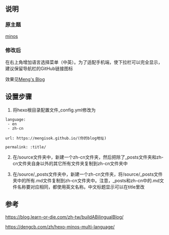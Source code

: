 ## 说明

### 原主题  
[minos](https://github.com/ppoffice/hexo-theme-minos)  

### 修改后  

在右上角增加语言选择菜单（中英）。为了适配手机端，使下拉栏可以完全显示，建议保留导航栏的GitHub链接图标  

效果见[Meng's Blog](https://mengisok.github.io/)

## 设置步骤  

1. 将hexo根目录配置文件_config.yml修改为

```
language: 
 - en
 - zh-cn

url: https://mengisok.github.io/(你的blog地址)

permalink: :title/ 
```

2. 在/source文件夹中，新建一个zh-cn文件夹，然后把除了_posts文件夹和zh-cn文件夹自身以外的其它所有文件夹复制到zh-cn文件夹中  

3. 在/source/_posts文件夹中，新建一个zh-cn文件夹，将/source/_posts文件夹中的所有.md文件复制到zh-cn文件夹中。注意，_posts和zh-cn中的.md文件名称要对应相同，都使用英文名称。中文标题显示可以在title里改  

## 参考  

https://blog.learn-or-die.com/zh-tw/buildABilingualBlog/  

https://dengcb.com/zh/hexo-minos-multi-language/